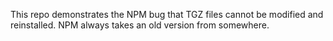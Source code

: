 This repo demonstrates the NPM bug that TGZ files cannot be modified and reinstalled.
NPM always takes an old version from somewhere. 